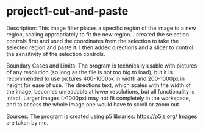 # project1-cut-and-paste
Description:
This image filter places a specific region of the image to a new region, scaling appropriately to fit the new region. I created the selection controls first and used the coordinates from the selection to take the selected region and paste it. I then added directions and a slider to control the sensitivity of the selection controls.

Boundary Cases and Limits:
The program is technically usable with pictures of any resolution (so long as the file is not too big to load), but it is recommended to use pictures 400-1000px in width and 200-1000px in height for ease of use. The directions text, which scales with the width of the image, becomes unreadable at lower resolutions, but all functionality is intact. Larger images (>1000px) may not fit completely in the workspace, and to access the whole image one would have to scroll or zoom out.

Sources:
The program is created using p5 libraries: https://p5js.org/
Images are taken by me.
